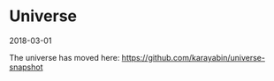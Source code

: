 Universe
==============
2018-03-01



The universe has moved here: https://github.com/karayabin/universe-snapshot
